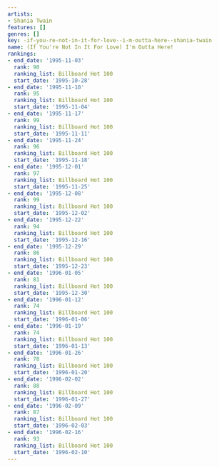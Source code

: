 ```yaml
---
artists:
- Shania Twain
features: []
genres: []
key: -if-you-re-not-in-it-for-love--i-m-outta-here--shania-twain
name: (If You're Not In It For Love) I'm Outta Here!
rankings:
- end_date: '1995-11-03'
  rank: 90
  ranking_list: Billboard Hot 100
  start_date: '1995-10-28'
- end_date: '1995-11-10'
  rank: 95
  ranking_list: Billboard Hot 100
  start_date: '1995-11-04'
- end_date: '1995-11-17'
  rank: 99
  ranking_list: Billboard Hot 100
  start_date: '1995-11-11'
- end_date: '1995-11-24'
  rank: 96
  ranking_list: Billboard Hot 100
  start_date: '1995-11-18'
- end_date: '1995-12-01'
  rank: 97
  ranking_list: Billboard Hot 100
  start_date: '1995-11-25'
- end_date: '1995-12-08'
  rank: 99
  ranking_list: Billboard Hot 100
  start_date: '1995-12-02'
- end_date: '1995-12-22'
  rank: 94
  ranking_list: Billboard Hot 100
  start_date: '1995-12-16'
- end_date: '1995-12-29'
  rank: 86
  ranking_list: Billboard Hot 100
  start_date: '1995-12-23'
- end_date: '1996-01-05'
  rank: 81
  ranking_list: Billboard Hot 100
  start_date: '1995-12-30'
- end_date: '1996-01-12'
  rank: 74
  ranking_list: Billboard Hot 100
  start_date: '1996-01-06'
- end_date: '1996-01-19'
  rank: 74
  ranking_list: Billboard Hot 100
  start_date: '1996-01-13'
- end_date: '1996-01-26'
  rank: 78
  ranking_list: Billboard Hot 100
  start_date: '1996-01-20'
- end_date: '1996-02-02'
  rank: 88
  ranking_list: Billboard Hot 100
  start_date: '1996-01-27'
- end_date: '1996-02-09'
  rank: 87
  ranking_list: Billboard Hot 100
  start_date: '1996-02-03'
- end_date: '1996-02-16'
  rank: 93
  ranking_list: Billboard Hot 100
  start_date: '1996-02-10'
---
```


